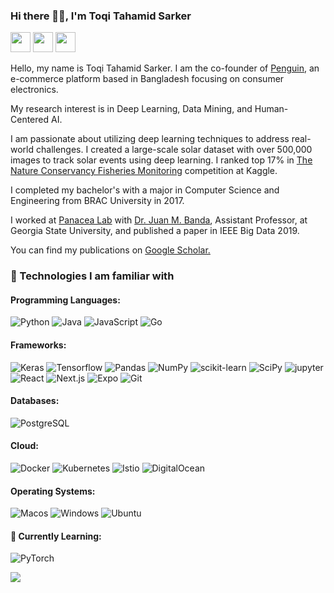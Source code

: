 ### Hi there 🙋‍♂️, I'm Toqi Tahamid Sarker


<p align='left'>
<a href="https://twitter.com/toqitahamid"><img height="32" src="https://img.shields.io/badge/Twitter-1DA1F2?style=for-the-badge&logo=twitter&logoColor=white"></a>
<a href="https://www.linkedin.com/in/toqi/"><img height="32" src="https://img.shields.io/badge/LinkedIn-0077B5?style=for-the-badge&logo=linkedin&logoColor=white"></a>
<a href="https://scholar.google.com/citations?user=i1SmuwYAAAAJ&amp;hl=en"><img height="32" src="https://img.shields.io/badge/Google_Scholar-4285F4?style=for-the-badge&logo=google-scholar&logoColor=white"></a>

Hello, my name is Toqi Tahamid Sarker. I am the co-founder of <a href="https://www.penguin.com.bd/">Penguin</a>, an e-commerce platform based in Bangladesh focusing on consumer electronics. 


My research interest is in Deep Learning, Data Mining, and Human-Centered AI.


I am passionate about utilizing deep learning techniques to address real-world challenges. I created a large-scale solar dataset with over 500,000 images to track solar events using deep learning. I ranked top 17% in <a href="https://www.kaggle.com/c/the-nature-conservancy-fisheries-monitoring">The Nature Conservancy Fisheries Monitoring</a> competition at Kaggle.

I completed my bachelor's with a major in Computer Science and Engineering from BRAC University in 2017.

I worked at <a href="http://www.panacealab.org/">Panacea Lab</a> with <a href="http://www.jmbanda.com/">Dr. Juan M. Banda</a>, Assistant Professor, at Georgia State University, and published a paper in IEEE Big Data 2019.

You can find my publications on <a href="https://scholar.google.com/citations?user=i1SmuwYAAAAJ&amp;hl=en">Google Scholar.</a>



### 🚀️ Technologies I am familiar with

#### Programming Languages:
![Python](https://img.shields.io/badge/Python-FFD43B?style=for-the-badge&logo=python&logoColor=blue)
![Java](https://img.shields.io/badge/OpenJDK-FFFFFF.svg?style=for-the-badge&logo=OpenJDK&logoColor=black)
![JavaScript](https://img.shields.io/badge/JavaScript-323330?style=for-the-badge&logo=javascript&logoColor=F7DF1E)
![Go](https://img.shields.io/badge/Go-00ADD8.svg?style=for-the-badge&logo=Go&logoColor=white)


#### Frameworks:
![Keras](https://img.shields.io/badge/Keras-D00000?style=for-the-badge&logo=Keras&logoColor=white)
![Tensorflow](https://img.shields.io/badge/TensorFlow-FF6F00?style=for-the-badge&logo=TensorFlow&logoColor=white)
![Pandas](https://img.shields.io/badge/Pandas-2C2D72?style=for-the-badge&logo=pandas&logoColor=white)
![NumPy](https://img.shields.io/badge/Numpy-777BB4?style=for-the-badge&logo=numpy&logoColor=white)
![scikit-learn](https://img.shields.io/badge/scikit_learn-F7931E?style=for-the-badge&logo=scikit-learn&logoColor=white)
![SciPy](https://img.shields.io/badge/SciPy-654FF0?style=for-the-badge&logo=SciPy&logoColor=whit)
![jupyter](https://img.shields.io/badge/Jupyter-F37626.svg?&style=for-the-badge&logo=Jupyter&logoColor=white)
![React](https://img.shields.io/badge/React-20232A?style=for-the-badge&logo=react&logoColor=61DAFB)
![Next.js](https://img.shields.io/badge/next.js-000000?style=for-the-badge&logo=nextdotjs&logoColor=white)
![Expo](https://img.shields.io/badge/Expo-1B1F23?style=for-the-badge&logo=expo&logoColor=white)
![Git](https://img.shields.io/badge/GIT-E44C30?style=for-the-badge&logo=git&logoColor=white)


#### Databases:
![PostgreSQL](https://img.shields.io/badge/PostgreSQL-316192?style=for-the-badge&logo=postgresql&logoColor=white)


#### Cloud:
![Docker](https://img.shields.io/badge/Docker-2CA5E0?style=for-the-badge&logo=docker&logoColor=white)
![Kubernetes](https://img.shields.io/badge/kubernetes-326ce5.svg?&style=for-the-badge&logo=kubernetes&logoColor=white)
![Istio](https://img.shields.io/badge/Istio-466BB0?style=for-the-badge&logo=Istio&logoColor=white)
![DigitalOcean](https://img.shields.io/badge/Digital_Ocean-0080FF?style=for-the-badge&logo=DigitalOcean&logoColor=white)


#### Operating Systems:
![Macos](https://img.shields.io/badge/macOS-000000.svg?style=for-the-badge&logo=macOS&logoColor=white)
![Windows](https://img.shields.io/badge/Windows-0078D6.svg?style=for-the-badge&logo=Windows&logoColor=white)
![Ubuntu](https://img.shields.io/badge/Ubuntu-E95420.svg?style=for-the-badge&logo=Ubuntu&logoColor=white)


#### 🌱 Currently Learning: 
![PyTorch](https://img.shields.io/badge/PyTorch-EE4C2C.svg?style=for-the-badge&logo=PyTorch&logoColor=white)


![](https://komarev.com/ghpvc/?username=toqitahamid)
